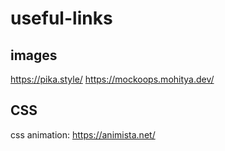 # useful-links

## images

https://pika.style/
https://mockoops.mohitya.dev/

## CSS

css animation: https://animista.net/
